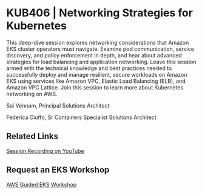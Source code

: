 # KUB406 | Networking Strategies for Kubernetes

This deep-dive session explores networking considerations that Amazon EKS cluster operators must navigate. Examine pod communication, service discovery, and policy enforcement in depth, and hear about advanced strategies for load balancing and application networking. Leave this session armed with the technical knowledge and best practices needed to successfully deploy and manage resilient, secure workloads on Amazon EKS using services like Amazon VPC, Elastic Load Balancing (ELB), and Amazon VPC Lattice. Join this session to learn more about Kubernetes networking on AWS.

Sai Vennam, Principal Solutions Architect

Federica Ciuffo, Sr Containers Specialist Solutions Architect

## Related Links
[Session Recording on YouTube](https://www.youtube.com/watch?v=8fes5sP0rs0&ab_channel=AWSEvents)

## Request an EKS Workshop
[AWS Guided EKS Workshop](https://pages.awscloud.com/NAMER-other-PT-eks-workshop-2024-reg.html?trk=93273282-cba3-45ac-932f-841b45264eee&sc_channel=el)

